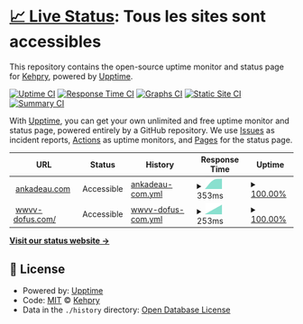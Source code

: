 # [📈 Live Status](https://Kehpry.github.io/phishcheck): <!--live status--> **Tous les sites sont accessibles**

This repository contains the open-source uptime monitor and status page for [Kehpry](https://Kehpry.github.io/phishcheck), powered by [Upptime](https://github.com/upptime/upptime).

[![Uptime CI](https://github.com/Kehpry/phishcheck/workflows/Uptime%20CI/badge.svg)](https://github.com/Kehpry/phishcheck/actions?query=workflow%3A%22Uptime+CI%22)
[![Response Time CI](https://github.com/Kehpry/phishcheck/workflows/Response%20Time%20CI/badge.svg)](https://github.com/Kehpry/phishcheck/actions?query=workflow%3A%22Response+Time+CI%22)
[![Graphs CI](https://github.com/Kehpry/phishcheck/workflows/Graphs%20CI/badge.svg)](https://github.com/Kehpry/phishcheck/actions?query=workflow%3A%22Graphs+CI%22)
[![Static Site CI](https://github.com/Kehpry/phishcheck/workflows/Static%20Site%20CI/badge.svg)](https://github.com/Kehpry/phishcheck/actions?query=workflow%3A%22Static+Site+CI%22)
[![Summary CI](https://github.com/Kehpry/phishcheck/workflows/Summary%20CI/badge.svg)](https://github.com/Kehpry/phishcheck/actions?query=workflow%3A%22Summary+CI%22)

With [Upptime](https://upptime.js.org), you can get your own unlimited and free uptime monitor and status page, powered entirely by a GitHub repository. We use [Issues](https://github.com/Kehpry/phishcheck/issues) as incident reports, [Actions](https://github.com/Kehpry/phishcheck/actions) as uptime monitors, and [Pages](https://Kehpry.github.io/phishcheck) for the status page.

<!--start: status pages-->
<!-- This summary is generated by Upptime (https://github.com/upptime/upptime) -->
<!-- Do not edit this manually, your changes will be overwritten -->
<!-- prettier-ignore -->
| URL | Status | History | Response Time | Uptime |
| --- | ------ | ------- | ------------- | ------ |
| <img alt="" src="https://favicons.githubusercontent.com/ankadeau.com" height="13"> [ankadeau.com](https://ankadeau.com/) | Accessible | [ankadeau-com.yml](https://github.com/Kehpry/phishcheck/commits/HEAD/history/ankadeau-com.yml) | <details><summary><img alt="Response time graph" src="./graphs/ankadeau-com/response-time-week.png" height="20"> 353ms</summary><br><a href="https://phishcheck.dofhelp.fr/history/ankadeau-com"><img alt="Response time 353" src="https://img.shields.io/endpoint?url=https%3A%2F%2Fraw.githubusercontent.com%2FKehpry%2Fphishcheck%2FHEAD%2Fapi%2Fankadeau-com%2Fresponse-time.json"></a><br><a href="https://phishcheck.dofhelp.fr/history/ankadeau-com"><img alt="24-hour response time 353" src="https://img.shields.io/endpoint?url=https%3A%2F%2Fraw.githubusercontent.com%2FKehpry%2Fphishcheck%2FHEAD%2Fapi%2Fankadeau-com%2Fresponse-time-day.json"></a><br><a href="https://phishcheck.dofhelp.fr/history/ankadeau-com"><img alt="7-day response time 353" src="https://img.shields.io/endpoint?url=https%3A%2F%2Fraw.githubusercontent.com%2FKehpry%2Fphishcheck%2FHEAD%2Fapi%2Fankadeau-com%2Fresponse-time-week.json"></a><br><a href="https://phishcheck.dofhelp.fr/history/ankadeau-com"><img alt="30-day response time 353" src="https://img.shields.io/endpoint?url=https%3A%2F%2Fraw.githubusercontent.com%2FKehpry%2Fphishcheck%2FHEAD%2Fapi%2Fankadeau-com%2Fresponse-time-month.json"></a><br><a href="https://phishcheck.dofhelp.fr/history/ankadeau-com"><img alt="1-year response time 353" src="https://img.shields.io/endpoint?url=https%3A%2F%2Fraw.githubusercontent.com%2FKehpry%2Fphishcheck%2FHEAD%2Fapi%2Fankadeau-com%2Fresponse-time-year.json"></a></details> | <details><summary><a href="https://phishcheck.dofhelp.fr/history/ankadeau-com">100.00%</a></summary><a href="https://phishcheck.dofhelp.fr/history/ankadeau-com"><img alt="All-time uptime 100.00%" src="https://img.shields.io/endpoint?url=https%3A%2F%2Fraw.githubusercontent.com%2FKehpry%2Fphishcheck%2FHEAD%2Fapi%2Fankadeau-com%2Fuptime.json"></a><br><a href="https://phishcheck.dofhelp.fr/history/ankadeau-com"><img alt="24-hour uptime 100.00%" src="https://img.shields.io/endpoint?url=https%3A%2F%2Fraw.githubusercontent.com%2FKehpry%2Fphishcheck%2FHEAD%2Fapi%2Fankadeau-com%2Fuptime-day.json"></a><br><a href="https://phishcheck.dofhelp.fr/history/ankadeau-com"><img alt="7-day uptime 100.00%" src="https://img.shields.io/endpoint?url=https%3A%2F%2Fraw.githubusercontent.com%2FKehpry%2Fphishcheck%2FHEAD%2Fapi%2Fankadeau-com%2Fuptime-week.json"></a><br><a href="https://phishcheck.dofhelp.fr/history/ankadeau-com"><img alt="30-day uptime 100.00%" src="https://img.shields.io/endpoint?url=https%3A%2F%2Fraw.githubusercontent.com%2FKehpry%2Fphishcheck%2FHEAD%2Fapi%2Fankadeau-com%2Fuptime-month.json"></a><br><a href="https://phishcheck.dofhelp.fr/history/ankadeau-com"><img alt="1-year uptime 100.00%" src="https://img.shields.io/endpoint?url=https%3A%2F%2Fraw.githubusercontent.com%2FKehpry%2Fphishcheck%2FHEAD%2Fapi%2Fankadeau-com%2Fuptime-year.json"></a></details>
| <img alt="" src="https://favicons.githubusercontent.com/wwvv-dofus.com" height="13"> [wwvv-dofus.com/](https://wwvv-dofus.com/) | Accessible | [wwvv-dofus-com.yml](https://github.com/Kehpry/phishcheck/commits/HEAD/history/wwvv-dofus-com.yml) | <details><summary><img alt="Response time graph" src="./graphs/wwvv-dofus-com/response-time-week.png" height="20"> 253ms</summary><br><a href="https://phishcheck.dofhelp.fr/history/wwvv-dofus-com"><img alt="Response time 253" src="https://img.shields.io/endpoint?url=https%3A%2F%2Fraw.githubusercontent.com%2FKehpry%2Fphishcheck%2FHEAD%2Fapi%2Fwwvv-dofus-com%2Fresponse-time.json"></a><br><a href="https://phishcheck.dofhelp.fr/history/wwvv-dofus-com"><img alt="24-hour response time 253" src="https://img.shields.io/endpoint?url=https%3A%2F%2Fraw.githubusercontent.com%2FKehpry%2Fphishcheck%2FHEAD%2Fapi%2Fwwvv-dofus-com%2Fresponse-time-day.json"></a><br><a href="https://phishcheck.dofhelp.fr/history/wwvv-dofus-com"><img alt="7-day response time 253" src="https://img.shields.io/endpoint?url=https%3A%2F%2Fraw.githubusercontent.com%2FKehpry%2Fphishcheck%2FHEAD%2Fapi%2Fwwvv-dofus-com%2Fresponse-time-week.json"></a><br><a href="https://phishcheck.dofhelp.fr/history/wwvv-dofus-com"><img alt="30-day response time 253" src="https://img.shields.io/endpoint?url=https%3A%2F%2Fraw.githubusercontent.com%2FKehpry%2Fphishcheck%2FHEAD%2Fapi%2Fwwvv-dofus-com%2Fresponse-time-month.json"></a><br><a href="https://phishcheck.dofhelp.fr/history/wwvv-dofus-com"><img alt="1-year response time 253" src="https://img.shields.io/endpoint?url=https%3A%2F%2Fraw.githubusercontent.com%2FKehpry%2Fphishcheck%2FHEAD%2Fapi%2Fwwvv-dofus-com%2Fresponse-time-year.json"></a></details> | <details><summary><a href="https://phishcheck.dofhelp.fr/history/wwvv-dofus-com">100.00%</a></summary><a href="https://phishcheck.dofhelp.fr/history/wwvv-dofus-com"><img alt="All-time uptime 100.00%" src="https://img.shields.io/endpoint?url=https%3A%2F%2Fraw.githubusercontent.com%2FKehpry%2Fphishcheck%2FHEAD%2Fapi%2Fwwvv-dofus-com%2Fuptime.json"></a><br><a href="https://phishcheck.dofhelp.fr/history/wwvv-dofus-com"><img alt="24-hour uptime 100.00%" src="https://img.shields.io/endpoint?url=https%3A%2F%2Fraw.githubusercontent.com%2FKehpry%2Fphishcheck%2FHEAD%2Fapi%2Fwwvv-dofus-com%2Fuptime-day.json"></a><br><a href="https://phishcheck.dofhelp.fr/history/wwvv-dofus-com"><img alt="7-day uptime 100.00%" src="https://img.shields.io/endpoint?url=https%3A%2F%2Fraw.githubusercontent.com%2FKehpry%2Fphishcheck%2FHEAD%2Fapi%2Fwwvv-dofus-com%2Fuptime-week.json"></a><br><a href="https://phishcheck.dofhelp.fr/history/wwvv-dofus-com"><img alt="30-day uptime 100.00%" src="https://img.shields.io/endpoint?url=https%3A%2F%2Fraw.githubusercontent.com%2FKehpry%2Fphishcheck%2FHEAD%2Fapi%2Fwwvv-dofus-com%2Fuptime-month.json"></a><br><a href="https://phishcheck.dofhelp.fr/history/wwvv-dofus-com"><img alt="1-year uptime 100.00%" src="https://img.shields.io/endpoint?url=https%3A%2F%2Fraw.githubusercontent.com%2FKehpry%2Fphishcheck%2FHEAD%2Fapi%2Fwwvv-dofus-com%2Fuptime-year.json"></a></details>

<!--end: status pages-->

[**Visit our status website →**](https://Kehpry.github.io/phishcheck)

## 📄 License

- Powered by: [Upptime](https://github.com/upptime/upptime)
- Code: [MIT](./LICENSE) © [Kehpry](https://Kehpry.github.io/phishcheck)
- Data in the `./history` directory: [Open Database License](https://opendatacommons.org/licenses/odbl/1-0/)
